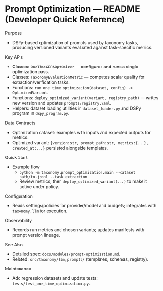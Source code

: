 # Prompt Optimization — README (Developer Quick Reference)

Purpose
- DSPy-based optimization of prompts used by taxonomy tasks, producing versioned variants evaluated against task-specific metrics.

Key APIs
- Classes: `OneTimeGEPAOptimizer` — configures and runs a single optimization pass.
- Classes: `TaxonomyEvaluationMetric` — computes scalar quality for extraction/verification tasks.
- Functions: `run_one_time_optimization(dataset, config) -> OptimizedVariant`.
- Functions: `deploy_optimized_variant(variant, registry_path)` — writes new version and updates `prompts/registry.yaml`.
- Helpers: dataset loading utilities in `dataset_loader.py` and DSPy program in `dspy_program.py`.

Data Contracts
- Optimization dataset: examples with inputs and expected outputs for metrics.
- Optimized variant: `{version:str, prompt_path:str, metrics:{...}, created_at:...}` persisted alongside templates.

Quick Start
- Example flow
  - `python -m taxonomy.prompt_optimization.main --dataset path/to.jsonl --task extraction`
  - Review metrics, then `deploy_optimized_variant(...)` to make it active under policy.

Configuration
- Reads settings/policies for provider/model and budgets; integrates with `taxonomy.llm` for execution.

Observability
- Records run metrics and chosen variants; updates manifests with prompt version lineage.

See Also
- Detailed spec: `docs/modules/prompt-optimization.md`.
- Related: `src/taxonomy/llm`, `prompts/` (templates, schemas, registry).

Maintenance
- Add regression datasets and update tests: `tests/test_one_time_optimization.py`.

